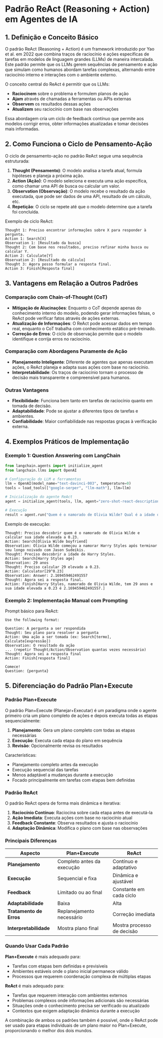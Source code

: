 # Padrão ReAct (Reasoning + Action) em Agentes de IA

## 1. Definição e Conceito Básico

O padrão ReAct (Reasoning + Action) é um framework introduzido por Yao et al. em 2022 que combina traços de raciocínio e ações específicas de tarefas em modelos de linguagem grandes (LLMs) de maneira intercalada. Este padrão permite que os LLMs gerem sequências de pensamento e ação que simulam como humanos abordam tarefas complexas, alternando entre raciocínio interno e interações com o ambiente externo.

O conceito central do ReAct é permitir que os LLMs:
- **Raciocinem** sobre o problema e formulem planos de ação
- **Ajam** através de chamadas a ferramentas ou APIs externas
- **Observem** os resultados dessas ações
- **Atualizem** seu raciocínio com base nas observações

Essa abordagem cria um ciclo de feedback contínuo que permite aos modelos corrigir erros, obter informações atualizadas e tomar decisões mais informadas.

## 2. Como Funciona o Ciclo de Pensamento-Ação

O ciclo de pensamento-ação no padrão ReAct segue uma sequência estruturada:

1. **Thought (Pensamento)**: O modelo analisa a tarefa atual, formula hipóteses e planeja a próxima ação.
2. **Action (Ação)**: O modelo seleciona e executa uma ação específica, como chamar uma API de busca ou calcular um valor.
3. **Observation (Observação)**: O modelo recebe o resultado da ação executada, que pode ser dados de uma API, resultado de um cálculo, etc.
4. **Repetição**: O ciclo se repete até que o modelo determine que a tarefa foi concluída.

Exemplo de ciclo ReAct:
```
Thought 1: Preciso encontrar informações sobre X para responder à pergunta.
Action 1: Search[X]
Observation 1: [Resultado da busca]
Thought 2: Com base nos resultados, preciso refinar minha busca ou calcular Y.
Action 2: Calculate[Y]
Observation 2: [Resultado do cálculo]
Thought 3: Agora posso formular a resposta final.
Action 3: Finish[Resposta final]
```

## 3. Vantagens em Relação a Outros Padrões

### Comparação com Chain-of-Thought (CoT)
- **Mitigação de Alucinações**: Enquanto o CoT depende apenas do conhecimento interno do modelo, podendo gerar informações falsas, o ReAct pode verificar fatos através de ações externas.
- **Atualização de Informações**: O ReAct pode acessar dados em tempo real, enquanto o CoT trabalha com conhecimento estático pré-treinado.
- **Correção de Erros**: O ciclo de observação permite que o modelo identifique e corrija erros no raciocínio.

### Comparação com Abordagens Puramente de Ação
- **Planejamento Inteligente**: Diferente de agentes que apenas executam ações, o ReAct planeja e adapta suas ações com base no raciocínio.
- **Interpretabilidade**: Os traços de raciocínio tornam o processo de decisão mais transparente e compreensível para humanos.

### Outras Vantagens
- **Flexibilidade**: Funciona bem tanto em tarefas de raciocínio quanto em tomada de decisão.
- **Adaptabilidade**: Pode se ajustar a diferentes tipos de tarefas e ambientes.
- **Confiabilidade**: Maior confiabilidade nas respostas graças à verificação externa.

## 4. Exemplos Práticos de Implementação

### Exemplo 1: Question Answering com LangChain
```python
from langchain.agents import initialize_agent
from langchain.llms import OpenAI

# Configuração do LLM e ferramentas
llm = OpenAI(model_name="text-davinci-003", temperature=0)
tools = load_tools(["google-serper", "llm-math"], llm=llm)

# Inicialização do agente ReAct
agent = initialize_agent(tools, llm, agent="zero-shot-react-description", verbose=True)

# Execução
result = agent.run("Quem é o namorado de Olivia Wilde? Qual é a idade dele elevada a 0.23?")
```

Exemplo de execução:
```
Thought: Preciso descobrir quem é o namorado de Olivia Wilde e calcular sua idade elevada a 0.23.
Action: Search[Olivia Wilde boyfriend]
Observation: Olivia Wilde começou a namorar Harry Styles após terminar seu longo noivado com Jason Sudeikis.
Thought: Preciso descobrir a idade de Harry Styles.
Action: Search[Harry Styles age]
Observation: 29 anos
Thought: Preciso calcular 29 elevado a 0.23.
Action: Calculator[29^0.23]
Observation: Answer: 2.169459462491557
Thought: Agora sei a resposta final.
Action: Finish[Harry Styles, namorado de Olivia Wilde, tem 29 anos e sua idade elevada a 0.23 é 2.169459462491557.]
```

### Exemplo 2: Implementação Manual com Prompting
Prompt básico para ReAct:
```
Use the following format:

Question: A pergunta a ser respondida
Thought: Seu plano para resolver a pergunta
Action: Uma ação a ser tomada (ex: Search[termo], Calculate[expressão])
Observation: O resultado da ação
... (repetir Thought/Action/Observation quantas vezes necessário)
Thought: Agora sei a resposta final
Action: Finish[resposta final]

Comece!
Question: {pergunta}
```

## 5. Diferenciação do Padrão Plan+Execute

### Padrão Plan+Execute
O padrão Plan+Execute (Planejar+Executar) é um paradigma onde o agente primeiro cria um plano completo de ações e depois executa todas as etapas sequencialmente:

1. **Planejamento**: Gera um plano completo com todas as etapas necessárias
2. **Execução**: Executa cada etapa do plano em sequência
3. **Revisão**: Opcionalmente revisa os resultados

Características:
- Planejamento completo antes da execução
- Execução sequencial das tarefas
- Menos adaptável a mudanças durante a execução
- Focado principalmente em tarefas com etapas bem definidas

### Padrão ReAct
O padrão ReAct opera de forma mais dinâmica e iterativa:

1. **Raciocínio Contínuo**: Raciocina sobre cada etapa antes de executá-la
2. **Ação Imediata**: Executa ações com base no raciocínio atual
3. **Feedback Constante**: Observa resultados e ajusta o raciocínio
4. **Adaptação Dinâmica**: Modifica o plano com base nas observações

### Principais Diferenças

| Aspecto | Plan+Execute | ReAct |
|---------|--------------|-------|
| **Planejamento** | Completo antes da execução | Contínuo e adaptativo |
| **Execução** | Sequencial e fixa | Dinâmica e ajustável |
| **Feedback** | Limitado ou ao final | Constante em cada ciclo |
| **Adaptabilidade** | Baixa | Alta |
| **Tratamento de Erros** | Replanejamento necessário | Correção imediata |
| **Interpretabilidade** | Mostra plano final | Mostra processo de decisão |

### Quando Usar Cada Padrão

**Plan+Execute** é mais adequado para:
- Tarefas com etapas bem definidas e previsíveis
- Ambientes estáveis onde o plano inicial permanece válido
- Processos que requerem coordenação complexa de múltiplas etapas

**ReAct** é mais adequado para:
- Tarefas que requerem interação com ambientes externos
- Problemas complexos onde informações adicionais são necessárias
- Situações onde o conhecimento precisa ser verificado ou atualizado
- Contextos que exigem adaptação dinâmica durante a execução

A combinação de ambos os padrões também é possível, onde o ReAct pode ser usado para etapas individuais de um plano maior no Plan+Execute, proporcionando o melhor dos dois mundos.